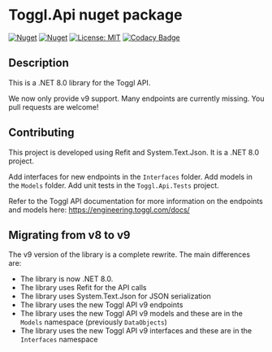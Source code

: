 # Toggl.Api nuget package

[![Nuget](https://img.shields.io/nuget/v/Toggl.Api)](https://www.nuget.org/packages/Toggl.Api/)
[![Nuget](https://img.shields.io/nuget/dt/Toggl.Api)](https://www.nuget.org/packages/Toggl.Api/)
[![License: MIT](https://img.shields.io/badge/License-MIT-yellow.svg)](https://opensource.org/licenses/MIT)
[![Codacy Badge](https://app.codacy.com/project/badge/Grade/e114c9b81699410887329ecc09609863)](https://www.codacy.com/gh/panoramicdata/Toggl.Api/dashboard?utm_source=github.com&amp;utm_medium=referral&amp;utm_content=panoramicdata/Toggl.Api&amp;utm_campaign=Badge_Grade)

## Description

This is a .NET 8.0 library for the Toggl API.

We now only provide v9 support.  Many endpoints are currently missing.  You pull requests are welcome!

## Contributing

This project is developed using Refit and System.Text.Json.  It is a .NET 8.0 project.

Add interfaces for new endpoints in the `Interfaces` folder.
Add models in the `Models` folder.
Add unit tests in the `Toggl.Api.Tests` project.

Refer to the Toggl API documentation for more information on the endpoints and models here: https://engineering.toggl.com/docs/

## Migrating from v8 to v9

The v9 version of the library is a complete rewrite.  The main differences are:
- The library is now .NET 8.0.
- The library uses Refit for the API calls
- The library uses System.Text.Json for JSON serialization
- The library uses the new Toggl API v9 endpoints
- The library uses the new Toggl API v9 models and these are in the `Models` namespace (previously `DataObjects`)
- The library uses the new Toggl API v9 interfaces and these are in the `Interfaces` namespace 

